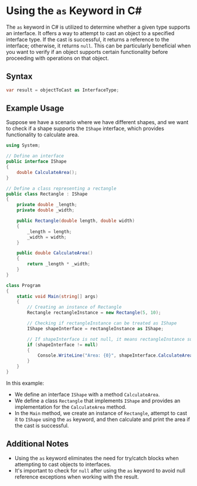 # Using the `as` Keyword in C#

The `as` keyword in C# is utilized to determine whether a given type supports an interface. It offers a way to attempt to cast an object to a specified interface type. If the cast is successful, it returns a reference to the interface; otherwise, it returns `null`. This can be particularly beneficial when you want to verify if an object supports certain functionality before proceeding with operations on that object.

## Syntax
```csharp
var result = objectToCast as InterfaceType;
```

## Example Usage
Suppose we have a scenario where we have different shapes, and we want to check if a shape supports the `IShape` interface, which provides functionality to calculate area.

```csharp
using System;

// Define an interface
public interface IShape
{
    double CalculateArea();
}

// Define a class representing a rectangle
public class Rectangle : IShape
{
    private double _length;
    private double _width;

    public Rectangle(double length, double width)
    {
        _length = length;
        _width = width;
    }

    public double CalculateArea()
    {
        return _length * _width;
    }
}

class Program
{
    static void Main(string[] args)
    {
        // Creating an instance of Rectangle
        Rectangle rectangleInstance = new Rectangle(5, 10);

        // Checking if rectangleInstance can be treated as IShape
        IShape shapeInterface = rectangleInstance as IShape;

        // If shapeInterface is not null, it means rectangleInstance supports IShape
        if (shapeInterface != null)
        {
            Console.WriteLine("Area: {0}", shapeInterface.CalculateArea());
        }
    }
}
```

In this example:
- We define an interface `IShape` with a method `CalculateArea`.
- We define a class `Rectangle` that implements `IShape` and provides an implementation for the `CalculateArea` method.
- In the `Main` method, we create an instance of `Rectangle`, attempt to cast it to `IShape` using the `as` keyword, and then calculate and print the area if the cast is successful.

## Additional Notes
- Using the `as` keyword eliminates the need for try/catch blocks when attempting to cast objects to interfaces.
- It's important to check for `null` after using the `as` keyword to avoid null reference exceptions when working with the result.